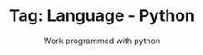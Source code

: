 ---
layout: portfolio
title: 'Tag: Language - Python'
subtitle: Work programmed with python
permalink: /portfolio/tags/language/python
type: tag
uid: python
pagination:
    enabled: true
    tag: [python]
---